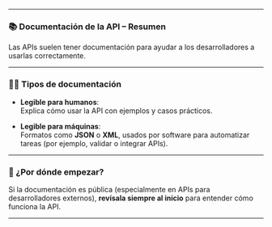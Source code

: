 
---

### 📚 Documentación de la API – Resumen

Las APIs suelen tener documentación para ayudar a los desarrolladores a usarlas correctamente.

---

### 👨‍💻 Tipos de documentación

- **Legible para humanos**:  
    Explica cómo usar la API con ejemplos y casos prácticos.
    
- **Legible para máquinas**:  
    Formatos como **JSON** o **XML**, usados por software para automatizar tareas (por ejemplo, validar o integrar APIs).
    

---

### 🧭 ¿Por dónde empezar?

Si la documentación es pública (especialmente en APIs para desarrolladores externos), **revísala siempre al inicio** para entender cómo funciona la API.

---

